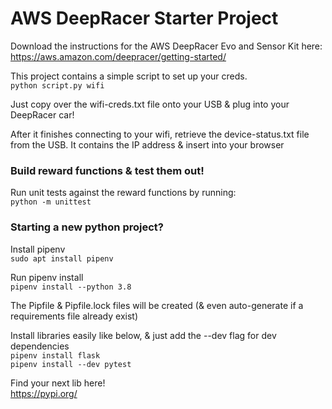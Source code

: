 # AWS DeepRacer Starter Project

Download the instructions for the AWS DeepRacer Evo and Sensor Kit here:  
https://aws.amazon.com/deepracer/getting-started/

This project contains a simple script to set up your creds.   
`python script.py wifi`

Just copy over the wifi-creds.txt file onto your USB & plug into your DeepRacer car!

After it finishes connecting to your wifi, retrieve the device-status.txt file from the USB. It contains the IP address & insert into your browser

### Build reward functions & test them out!

Run unit tests against the reward functions by running:  
`python -m unittest`

### Starting a new python project? 
Install pipenv  
`sudo apt install pipenv`

Run pipenv install  
`pipenv install --python 3.8`

The Pipfile & Pipfile.lock files will be created (& even auto-generate if a requirements file already exist)

Install libraries easily like below, & just add the --dev flag for dev dependencies  
`pipenv install flask`  
`pipenv install --dev pytest`

Find your next lib here!   
https://pypi.org/
